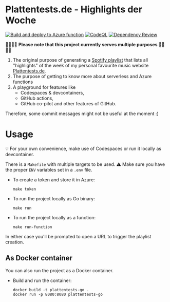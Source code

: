 # Plattentests.de - Highlights der Woche

[![Build and deploy to Azure function](https://github.com/jetzlstorfer/plattentests-go/actions/workflows/cicd.yml/badge.svg)](https://github.com/jetzlstorfer/plattentests-go/actions/workflows/cicd.yml)
[![CodeQL](https://github.com/jetzlstorfer/plattentests-go/actions/workflows/codeql.yml/badge.svg)](https://github.com/jetzlstorfer/plattentests-go/actions/workflows/codeql.yml)
[![Dependency Review](https://github.com/jetzlstorfer/plattentests-go/actions/workflows/dependency-review.yml/badge.svg)](https://github.com/jetzlstorfer/plattentests-go/actions/workflows/dependency-review.yml)

👨‍💻👩‍💻 **Please note that this project currently serves multiple purposes** 👨‍💻👩‍💻

1. The original purpose of generating a [Spotify playlist](https://open.spotify.com/playlist/2Bc5TRdMTj6OHwt32x5T6Y?si=c7cf976d4d124bef) that lists all "highlights" of the week of my personal favourite music website [Plattentests.de](https://plattentests.de).
1. The purpose of getting to know more about serverless and Azure functions
1. A playground for features like
   - Codespaces & devcontainers,
   - GitHub actions,
   - GitHub co-pilot and other features of GitHub.

Therefore, some commit messages might not be useful at the moment :)


# Usage


💡 For your own convenience, make use of Codespaces or run it locally as devcontainer.

There is a `Makefile` with multiple targets to be used. 
⚠️ Make sure you have the proper `ENV` variables set in a `.env` file.

- To create a token and store it in Azure:
    ```
    make token
    ```

- To run the project locally as Go binary:
    ```
    make run
    ```

- To run the project locally as a function:
    ```
    make run-function
    ```

In either case you'll be prompted to open a URL to trigger the playlist creation.

## As Docker container

You can also run the project as a Docker container.

- Build and run the container:
    ```
    docker build -t plattentests-go .
    docker run -p 8080:8080 plattentests-go
    ```
